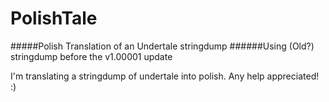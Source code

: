 # PolishTale
#####Polish Translation of an Undertale stringdump
######Using (Old?) stringdump before the v1.00001 update

I'm translating a stringdump of undertale into polish. Any help appreciated! :)
